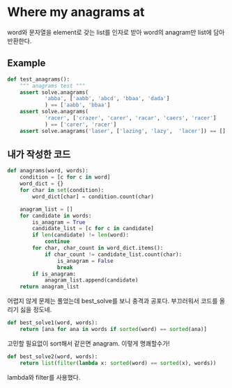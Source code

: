 # Where my anagrams at

word와 문자열을 element로 갖는 list를 인자로 받아 word의 anagram만 list에 담아 반환한다.

## Example

```py
def test_anagrams():
    """ anagrams test """
    assert solve.anagrams(
            'abba', ['aabb', 'abcd', 'bbaa', 'dada']
            ) == ['aabb', 'bbaa']
    assert solve.anagrams(
            'racer', ['crazer', 'carer', 'racar', 'caers', 'racer']
            ) == ['carer', 'racer']
    assert solve.anagrams('laser', ['lazing', 'lazy',  'lacer']) == []
```

## 내가 작성한 코드

```py
def anagrams(word, words):
    condition = [c for c in word]
    word_dict = {}
    for char in set(condition):
        word_dict[char] = condition.count(char)

    anagram_list = []
    for candidate in words:
        is_anagram = True
        candidate_list = [c for c in candidate]
        if len(candidate) != len(word):
            continue
        for char, char_count in word_dict.items():
            if char_count != candidate_list.count(char):
                is_anagram = False
                break
        if is_anagram:
            anagram_list.append(candidate)
    return anagram_list
```

어렵지 않게 문제는 풀었는데 best_solve를 보니 충격과 공포다. 부끄러워서 코드를 올리기 싫을 정도네.

```py
def best_solve1(word, words):
    return [ana for ana in words if sorted(word) == sorted(ana)]
```

고민할 필요없이 sort해서 같은면 anagram. 이렇게 명쾌할수가!

```py
def best_solve2(word, words):
    return list(filter(lambda x: sorted(word) == sorted(x), words))
```

lambda와 filter를 사용했다.
